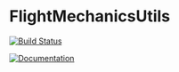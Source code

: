 # FlightMechanicsUtils

[![Build Status](https://github.com/AlexS12/FlightMechanicsUtils.jl/workflows/CI/badge.svg)](https://github.com/AlexS12/FlightMechanicsUtils.jl/actions)

[![Documentation](https://img.shields.io/badge/docs-latest-brightgreen.svg?style=flat-square)](https://alexs12.github.io/FlightMechanicsUtils.jl/dev)
